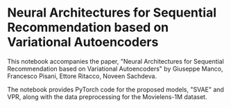 # Neural Architectures for Sequential Recommendation based on Variational Autoencoders

This notebook accompanies the paper, "Neural Architectures for Sequential Recommendation based on Variational Autoencoders" by Giuseppe Manco, Francesco Pisani, Ettore Ritacco, Noveen Sachdeva.

The notebook provides PyTorch code for the proposed models, "SVAE" and VPR, along with the data preprocessing for the Movielens-1M dataset.
